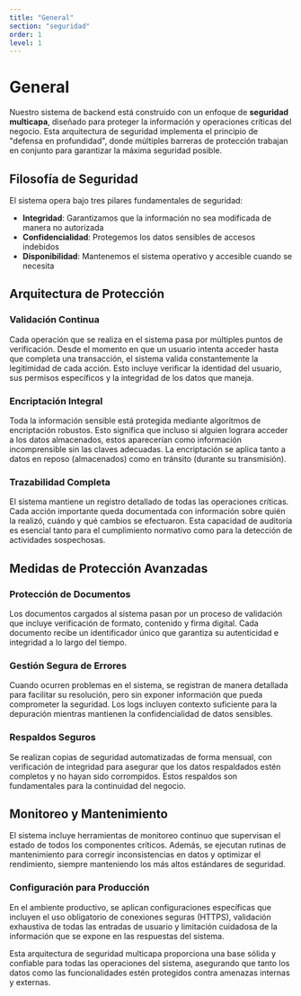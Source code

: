 ```yaml
---
title: "General"
section: "seguridad"
order: 1
level: 1
---
```


# General

Nuestro sistema de backend está construido con un enfoque de **seguridad multicapa**, diseñado para proteger la información y operaciones críticas del negocio. Esta arquitectura de seguridad implementa el principio de "defensa en profundidad", donde múltiples barreras de protección trabajan en conjunto para garantizar la máxima seguridad posible.

## Filosofía de Seguridad

El sistema opera bajo tres pilares fundamentales de seguridad:

- **Integridad**: Garantizamos que la información no sea modificada de manera no autorizada
- **Confidencialidad**: Protegemos los datos sensibles de accesos indebidos
- **Disponibilidad**: Mantenemos el sistema operativo y accesible cuando se necesita

## Arquitectura de Protección

### Validación Continua
Cada operación que se realiza en el sistema pasa por múltiples puntos de verificación. Desde el momento en que un usuario intenta acceder hasta que completa una transacción, el sistema valida constantemente la legitimidad de cada acción. Esto incluye verificar la identidad del usuario, sus permisos específicos y la integridad de los datos que maneja.

### Encriptación Integral
Toda la información sensible está protegida mediante algoritmos de encriptación robustos. Esto significa que incluso si alguien lograra acceder a los datos almacenados, estos aparecerían como información incomprensible sin las claves adecuadas. La encriptación se aplica tanto a datos en reposo (almacenados) como en tránsito (durante su transmisión).

### Trazabilidad Completa
El sistema mantiene un registro detallado de todas las operaciones críticas. Cada acción importante queda documentada con información sobre quién la realizó, cuándo y qué cambios se efectuaron. Esta capacidad de auditoría es esencial tanto para el cumplimiento normativo como para la detección de actividades sospechosas.

## Medidas de Protección Avanzadas

### Protección de Documentos
Los documentos cargados al sistema pasan por un proceso de validación que incluye verificación de formato, contenido y firma digital. Cada documento recibe un identificador único que garantiza su autenticidad e integridad a lo largo del tiempo.

### Gestión Segura de Errores
Cuando ocurren problemas en el sistema, se registran de manera detallada para facilitar su resolución, pero sin exponer información que pueda comprometer la seguridad. Los logs incluyen contexto suficiente para la depuración mientras mantienen la confidencialidad de datos sensibles.

### Respaldos Seguros
Se realizan copias de seguridad automatizadas de forma mensual, con verificación de integridad para asegurar que los datos respaldados estén completos y no hayan sido corrompidos. Estos respaldos son fundamentales para la continuidad del negocio.

## Monitoreo y Mantenimiento

El sistema incluye herramientas de monitoreo continuo que supervisan el estado de todos los componentes críticos. Además, se ejecutan rutinas de mantenimiento para corregir inconsistencias en datos y optimizar el rendimiento, siempre manteniendo los más altos estándares de seguridad.

### Configuración para Producción
En el ambiente productivo, se aplican configuraciones específicas que incluyen el uso obligatorio de conexiones seguras (HTTPS), validación exhaustiva de todas las entradas de usuario y limitación cuidadosa de la información que se expone en las respuestas del sistema.

Esta arquitectura de seguridad multicapa proporciona una base sólida y confiable para todas las operaciones del sistema, asegurando que tanto los datos como las funcionalidades estén protegidos contra amenazas internas y externas.